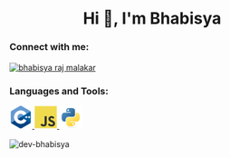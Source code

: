 <h1 align="center">Hi 👋, I'm Bhabisya</h1>
<h3 align="center"></h3>


<h3 align="left">Connect with me:</h3>
<p align="left">

<a href="https://www.linkedin.com/in/bhabisya-raj-malakar-234016248/" target="blank"><img align="center" src="https://raw.githubusercontent.com/rahuldkjain/github-profile-readme-generator/master/src/images/icons/Social/linked-in-alt.svg" alt="bhabisya raj malakar" height="30" width="40" /></a>
</p>

<h3 align="left">Languages and Tools:</h3>
<p align="left"> <a href="https://www.cprogramming.com/" target="_blank" rel="noreferrer"> </a> <a href="https://www.w3schools.com/cpp/" target="_blank" rel="noreferrer"> <img src="https://raw.githubusercontent.com/devicons/devicon/master/icons/cplusplus/cplusplus-original.svg" alt="cplusplus" width="40" height="40"/> <a href="https://developer.mozilla.org/en-US/docs/Web/JavaScript" target="_blank" rel="noreferrer"> <img src="https://raw.githubusercontent.com/devicons/devicon/master/icons/javascript/javascript-original.svg" alt="javascript" width="40" height="40"/> </a><a href="https://www.python.org" target="_blank" rel="noreferrer"> <img src="https://raw.githubusercontent.com/devicons/devicon/master/icons/python/python-original.svg" alt="python" width="40" height="40"/> </a> 
<p><img align="center" src="https://github-readme-stats.vercel.app/api/top-langs?username=dev-bhabisya&show_icons=true&locale=en&layout=compact" alt="dev-bhabisya" /></p>



